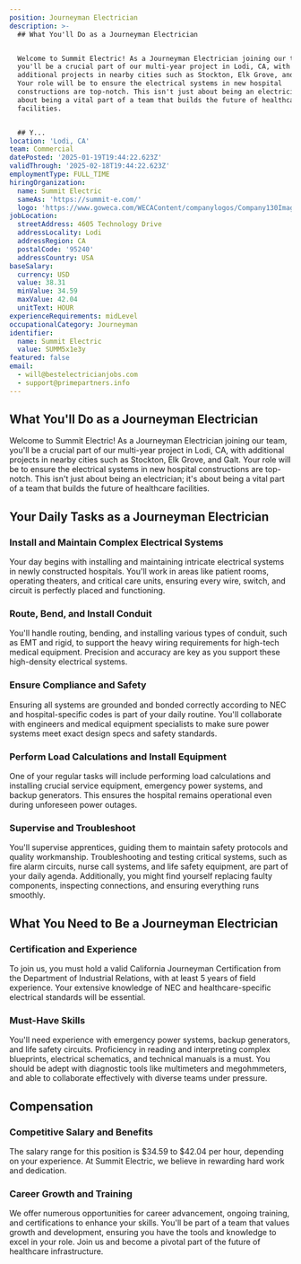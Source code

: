 ```yaml
---
position: Journeyman Electrician
description: >-
  ## What You'll Do as a Journeyman Electrician


  Welcome to Summit Electric! As a Journeyman Electrician joining our team,
  you'll be a crucial part of our multi-year project in Lodi, CA, with
  additional projects in nearby cities such as Stockton, Elk Grove, and Galt.
  Your role will be to ensure the electrical systems in new hospital
  constructions are top-notch. This isn't just about being an electrician; it's
  about being a vital part of a team that builds the future of healthcare
  facilities.


  ## Y...
location: 'Lodi, CA'
team: Commercial
datePosted: '2025-01-19T19:44:22.623Z'
validThrough: '2025-02-18T19:44:22.623Z'
employmentType: FULL_TIME
hiringOrganization:
  name: Summit Electric
  sameAs: 'https://summit-e.com/'
  logo: 'https://www.goweca.com/WECAContent/companylogos/Company130Image.png'
jobLocation:
  streetAddress: 4605 Technology Drive
  addressLocality: Lodi
  addressRegion: CA
  postalCode: '95240'
  addressCountry: USA
baseSalary:
  currency: USD
  value: 38.31
  minValue: 34.59
  maxValue: 42.04
  unitText: HOUR
experienceRequirements: midLevel
occupationalCategory: Journeyman
identifier:
  name: Summit Electric
  value: SUMM5x1e3y
featured: false
email:
  - will@bestelectricianjobs.com
  - support@primepartners.info
---
```




## What You'll Do as a Journeyman Electrician

Welcome to Summit Electric! As a Journeyman Electrician joining our team, you'll be a crucial part of our multi-year project in Lodi, CA, with additional projects in nearby cities such as Stockton, Elk Grove, and Galt. Your role will be to ensure the electrical systems in new hospital constructions are top-notch. This isn't just about being an electrician; it's about being a vital part of a team that builds the future of healthcare facilities.

## Your Daily Tasks as a Journeyman Electrician

### Install and Maintain Complex Electrical Systems

Your day begins with installing and maintaining intricate electrical systems in newly constructed hospitals. You'll work in areas like patient rooms, operating theaters, and critical care units, ensuring every wire, switch, and circuit is perfectly placed and functioning.

### Route, Bend, and Install Conduit

You'll handle routing, bending, and installing various types of conduit, such as EMT and rigid, to support the heavy wiring requirements for high-tech medical equipment. Precision and accuracy are key as you support these high-density electrical systems.

### Ensure Compliance and Safety

Ensuring all systems are grounded and bonded correctly according to NEC and hospital-specific codes is part of your daily routine. You'll collaborate with engineers and medical equipment specialists to make sure power systems meet exact design specs and safety standards.

### Perform Load Calculations and Install Equipment

One of your regular tasks will include performing load calculations and installing crucial service equipment, emergency power systems, and backup generators. This ensures the hospital remains operational even during unforeseen power outages.

### Supervise and Troubleshoot

You'll supervise apprentices, guiding them to maintain safety protocols and quality workmanship. Troubleshooting and testing critical systems, such as fire alarm circuits, nurse call systems, and life safety equipment, are part of your daily agenda. Additionally, you might find yourself replacing faulty components, inspecting connections, and ensuring everything runs smoothly.

## What You Need to Be a Journeyman Electrician

### Certification and Experience

To join us, you must hold a valid California Journeyman Certification from the Department of Industrial Relations, with at least 5 years of field experience. Your extensive knowledge of NEC and healthcare-specific electrical standards will be essential.

### Must-Have Skills

You'll need experience with emergency power systems, backup generators, and life safety circuits. Proficiency in reading and interpreting complex blueprints, electrical schematics, and technical manuals is a must. You should be adept with diagnostic tools like multimeters and megohmmeters, and able to collaborate effectively with diverse teams under pressure.

## Compensation

### Competitive Salary and Benefits

The salary range for this position is $34.59 to $42.04 per hour, depending on your experience. At Summit Electric, we believe in rewarding hard work and dedication. 

### Career Growth and Training

We offer numerous opportunities for career advancement, ongoing training, and certifications to enhance your skills. You'll be part of a team that values growth and development, ensuring you have the tools and knowledge to excel in your role. Join us and become a pivotal part of the future of healthcare infrastructure.